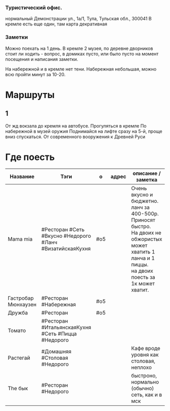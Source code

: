
### Туристический офис.
нормальный
	Демонстрации ул., 1а/1, Тула, Тульская обл., 300041
В кремле есть еще один, там карта декративная

### Заметки
Можно поехать на 1 день. 
В кремле 2 музея, по деревне дворников стоит ли ходить - вопрос, в домиках пусто, или было пусто на момент посещения и написания заметки. 

На набережной и в кремле нет тени.
Набережная небольшая, можно всю пройти минут за 10-20.


# Маршруты
## 1
От жд вокзала до кремля на автобусе. 
Прогуляться в кремле
По набережной в музей оружия 
	Поднимайся на лифте сразу на 5-й, проще вниз спускаться. От современного вооружения к Древней Руси

# Где поесть


| Название            | Тэги                                                       | о   | адрес | описание / заметка                                                                                                                                                   |     |     |
| ------------------- | ---------------------------------------------------------- | --- | ----- | -------------------------------------------------------------------------------------------------------------------------------------------------------------------- | --- | --- |
| Mama mia            | #Ресторан #Сеть  #Вкусно #Недорого #Ланч #ВизатийскаяКухня | #o5 |       | Очень вкусно и бюджетно. <br>ланч за 400-500р.<br>Приносят быстро.<br>На двоих не обжористых может хватить 1 ланча и 1 пиццы.<br>на двоих поесть за 1к может хватит. |     |     |
| Гастробар Мюнхаузен | #Ресторан #Набережная                                      | #o5 |       |                                                                                                                                                                      |     |     |
| Дружба              | #Ресторан                                                  | #o5 |       |                                                                                                                                                                      |     |     |
| Томато              | #Ресторан  #ИтальянскаяКухня #Сеть #Пицца #Недорого        |     |       |                                                                                                                                                                      |     |     |
| Растегай            | #Домашняя #Столовая #Недорого                              |     |       | Кафе вроде уровня как столовая, неплохо                                                                                                                              |     |     |
| The бык             | #Ресторан #Недорого                                        |     |       | быстроно, нормально (обычно)<br>сеть, как и в мск                                                                                                                    |     |     |

